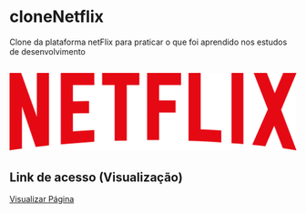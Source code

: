 ## <h1>cloneNetflix</h1>
Clone da plataforma netFlix para praticar o que foi aprendido nos estudos de desenvolvimento

## <img src="img/logo.png"> ##


## Link de acesso (Visualização)
<a href="https://jailsonaraujo.github.io/cloneNetflix/">Visualizar Página</a>
